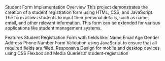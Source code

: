 Student Form Implementation
Overview
This project demonstrates the creation of a student registration form using HTML, CSS, and JavaScript. The form allows students to input their personal details, such as name, email, and other relevant information. This form can be extended for various applications like student management systems.

Features
Student Registration Form with fields like:
Name
Email
Age
Gender
Address
Phone Number
Form Validation using JavaScript to ensure that all required fields are filled.
Responsive Design for mobile and desktop devices using CSS Flexbox and Media Queries.# student-registration
